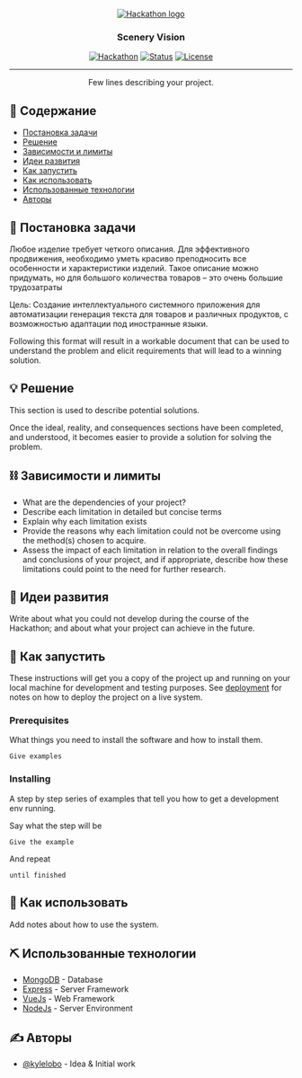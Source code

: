 <p align="center">
  <a href="" rel="noopener">
 <img src="https://res.cloudinary.com/hackatonapp/image/upload/c_fill,h_1440,q_auto,w_2560/v1/GeekBattle/events/cover-images/j5nf1toamwk3sgshc3tr" alt="Hackathon logo"></a>
</p>
<h3 align="center">Scenery Vision</h3>

<div align="center">

[![Hackathon](https://img.shields.io/badge/hackathon-cifra-black.svg)](https://geekbattle.online/events/khakaton-akseleracionnoi-programmy-cifra)
[![Status](https://img.shields.io/badge/status-active-success.svg)]()
[![License](https://img.shields.io/badge/license-MIT-blue.svg)](LICENSE.md)

</div>

---

<p align="center"> Few lines describing your project.
    <br>
</p>

## 📝 Содержание

- [Постановка задачи](#problem_statement)
- [Решение](#idea)
- [Зависимости и лимиты](#limitations)
- [Идеи развития](#future_scope)
- [Как запустить](#getting_started)
- [Как использовать](#usage)
- [Использованные технологии](#tech_stack)
- [Авторы](#authors)

## 🧐 Постановка задачи <a name = "problem_statement"></a>

Любое изделие требует четкого описания. Для эффективного продвижения, необходимо уметь красиво преподносить все особенности и характеристики изделий. Такое описание можно придумать, но для большого количества товаров – это очень большие трудозатраты

Цель:
Создание интеллектуального системного приложения для автоматизации генерация текста для товаров и различных продуктов, с возможностью адаптации под иностранные языки.

Following this format will result in a workable document that can be used to understand the problem and elicit
requirements that will lead to a winning solution.

## 💡 Решение <a name = "idea"></a>

This section is used to describe potential solutions.

Once the ideal, reality, and consequences sections have been
completed, and understood, it becomes easier to provide a solution for solving the problem.

## ⛓️ Зависимости и лимиты <a name = "limitations"></a>

- What are the dependencies of your project?
- Describe each limitation in detailed but concise terms
- Explain why each limitation exists
- Provide the reasons why each limitation could not be overcome using the method(s) chosen to acquire.
- Assess the impact of each limitation in relation to the overall findings and conclusions of your project, and if
  appropriate, describe how these limitations could point to the need for further research.

## 🚀 Идеи развития <a name = "future_scope"></a>

Write about what you could not develop during the course of the Hackathon; and about what your project can achieve
in the future.

## 🏁 Как запустить <a name = "getting_started"></a>

These instructions will get you a copy of the project up and running on your local machine for development
and testing purposes. See [deployment](#deployment) for notes on how to deploy the project on a live system.

### Prerequisites

What things you need to install the software and how to install them.

```
Give examples
```

### Installing

A step by step series of examples that tell you how to get a development env running.

Say what the step will be

```
Give the example
```

And repeat

```
until finished
```

## 🎈 Как использовать <a name="usage"></a>

Add notes about how to use the system.

## ⛏️ Использованные технологии <a name = "tech_stack"></a>

- [MongoDB](https://www.mongodb.com/) - Database
- [Express](https://expressjs.com/) - Server Framework
- [VueJs](https://vuejs.org/) - Web Framework
- [NodeJs](https://nodejs.org/en/) - Server Environment

## ✍️ Авторы <a name = "authors"></a>

- [@kylelobo](https://github.com/kylelobo) - Idea & Initial work
